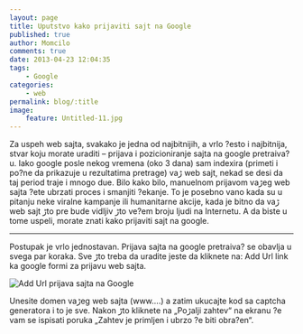 ```yaml
---
layout: page
title: Uputstvo kako prijaviti sajt na Google
published: true
author: Momcilo
comments: true
date: 2013-04-23 12:04:35
tags:
    - Google
categories:
    - web
permalink: blog/:title
image:
    feature: Untitled-11.jpg
---
```

Za uspeh web sajta, svakako je jedna od najbitnijih, a vrlo ?esto i najbitnija, stvar koju morate uraditi &#8211; prijava i pozicioniranje sajta na google pretra‍iva?u. Iako google posle nekog vremena (oko 3 dana) sam indexira (primeti i po?ne da prikazuje u rezultatima pretrage) vaڑ web sajt, nekad se desi da taj period traje i mnogo du‍e. Bilo kako bilo, manuelnom prijavom vaڑeg web sajta ?ete ubrzati proces i smanjiti ?ekanje. To je posebno va‍no kada su u pitanju neke viralne kampanje ili humanitarne akcije, kada je bitno da vaڑ web sajt ڑto pre bude vidljiv ڑto ve?em broju ljudi na Internetu. A da biste u tome uspeli, morate znati kako prijaviti sajt na google.

* * * 

Postupak je vrlo jednostavan. Prijava sajta na google pretra‍iva? se obavlja u svega par koraka. Sve ڑto treba da uradite jeste da kliknete na: Add Url link ka google formi za prijavu web sajta. 

![Add Url prijava sajta na Google][1]

Unesite domen vaڑeg web sajta (www&#8230;.) a zatim ukucajte kod sa captcha generatora i to je sve. Nakon ڑto kliknete na &#8222;Poڑalji zahtev&#8220; na ekranu ?e vam se ispisati poruka &#8222;Zahtev je primljen i ubrzo ?e biti obra?en&#8220;.

 [1]: {{site.baseurl}}/images/post/uploads/2013/04/Untitled-11.jpg